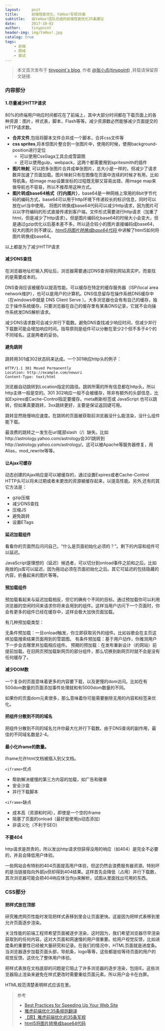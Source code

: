 ```yaml
---
layout:     post
title:      前端性能优化，YaHoo!军规35条
subtitle:   由YaHoo!团队总结的前端性能优化35条建议
date:       2017-10-02
author:     tinypoint
header-img: img/YaHoo!.jpg
catalog: true
tags:
    - 前端
    - 跨域
    - 面试
---
```


> 本文首次发布于 [tinypoint\`s blog](http://tinypoint.github.io), 作者 [@张小点(tinypoint)](http://github.com/tinypoint) ,转载请保留原文链接.


### 内容部分


#### 1.尽量减少HTTP请求

80%的终端用户响应时间都花在了前端上，其中大部分时间都在下载页面上的各种资源：图片，样式表，脚本，Flash等等。减少资源数必然能够减少页面提交的HTTP请求数。

- **合并文件**,包括将脚本文件合并成一个脚本，合并css文件等
- **css sprites**,将本惊图片整合到一张图片中，使用的时候，使用background-position进行定位
    - 可以使用CssGaga工具合成雪碧图
    - 还可以使用gulp，webpack，这两个都需要用到spritesmith的插件  
- **图片映射**, 可以把多张图片合并成单张图片，总大小是一样的，但减少了请求数并加速了页面加载。图片映射只有在图像在页面中连续的时候才有用，比如导航条。给image map设置坐标的过程既无聊又容易出错，用image map来做导航也不容易，所以不推荐用这种方式。
- **图片转成base64格式（行内图片）**，base64是一种网络上常用的8bit字节代码的编码方式，base64可以用于http环境下传递较长的标识信息，同时可以放在url当中使用。
将图片转换成base64代码可以减少http请求，因为图片可以以字符编码的形式直接传递到客户端，文件形式需要进行http请求（加重了html，但是减少了http请求）。但是图片编码化base64的时候大小会变大，但是通过gzip优化以后基本差不多。所以适合较小的图片直接编码成base64，较大的图片则不建议。[*html5将图片转换成base64代码*
](http://www.jianshu.com/p/90fc1f9042a8)中讲解了html5如何将图片转换成base64。

以上都是为了减少HTTP请求

#### 减少DNS查找

在浏览器地址栏输入网址后，浏览器需要通过DNS查询得到网站真实IP。而查找的是需要成本的。

DNS查询应该被缓存以提高性能。可以缓存在特定的缓存服务器（ISP/local area network维护），也可以是用户的计算机。DNS信息留存在操作系统DNS缓存中（在windows中就是 DNS Client Serve ）。大多浏览器也会有有自己的缓存，独立于操作系统缓存。只要浏览器在自己的缓存里有某条DNS记录，它就不会向操作系统发DNS解析请求。

减少DNS请求数可会减少并行下载数。避免DNS查找减少响应时间，但减少并行下载数可能会增加响应时间。指导原则是组件可以分散在至少2个但不多于4个的不同域名。这是两者的妥协。

#### 避免跳转

跳转用301或302状态码来达成。一个301响应http头的例子：


```
HTTP/1.1 301 Moved Permanently
Location: http://example.com/newuri
Content-Type: text/html
```

浏览器自动跳转到Location指定的路径。跳转所需的所有信息都在http头，所以http主体一般是空的。301 302响应一般不会被缓存，除非有额外的头部信息，比如Expires或Cache-Control指定要缓存。meta刷新标签或 JavaScript 也可以跳转，但如果真要跳转，3xx跳转更好，主要是保证返回键可用。

跳转显然拖慢响应速度。在跳转的页面被获取前浏览器没什么能渲染，没什么组件能下载。

最浪费的跳转之一发生在url尾部slash（/）缺失。比如http://astrology.yahoo.com/astrology会301跳转到http://astrology.yahoo.com/astrology/。这可以被Apache等服务器修复，用Alias，mod_rewrite等等。


#### 让Ajax可缓存

动态创建的Ajax响应是可以被缓存的，通过设置Expires或者Cache-Control HTTP头可以将未过期或者未更改的资源被缓存起来，以提高性能。另外,还有的其它方法是：
- gzip压缩
- 减少DNS查找
- 压缩JS
- 避免跳转
- 设置ETags


#### 延迟加载组件

看看你的页面然后问问自己，“什么是页面初始化必须的？”。剩下的内容和组件可以延迟。

JavaScript是理想的（延迟）候选者，可以切分到onload事件之前和之后。比如拖放的js库可以延迟，因为拖动必须在页面初始化之后。其它可延迟的包括隐藏的内容，折叠起来的图片等等。

#### 预加载组件

预加载看起来与延迟加载相反，但它的确有个不同的目标。通过预加载你可以利用浏览器的空闲时间来请求你将来会用到的组件。这样当用户访问下一个页面时，你会有更多的组件已经在缓存中，这样会极大加快页面加载。

有几种预加载类型：

无条件预加载：一旦onload触发，你立即获取另外的组件。比如谷歌会在主页这样加载搜索结果页面用到的雪碧图。
有条件预加载：基于用户动作，你推测用户下一步会去哪里并加载相应组件。
预期的预加载：在发布重新设计（的网站）前提前加载。在旧网页预加载新网页的部分组件，那么切换到新网页时就不会是没有任何缓存了。

#### 减少DOM数

一个复杂的页面意味着更多的内容要下载，以及更慢的dom访问。比如在有500dom数量的页面添加事件处理就和有5000dom数量的不同。

如果你的页面dom元素很多，那么意味着你可能需要删除无用的内容和标签来优化。

#### 把组件分散到不同的域名

把组件分散到不同的域名允许你最大化并行下载数。由于DNS查询的副作用，最佳的不同域名数是2-4。

#### 最小化iframe的数量。

iframe允许html文档被插入到父文档。

`<iframe>`优点
- 帮助解决缓慢的第三方内容的加载，如广告和徽章
- 安全沙盒
- 并行下载脚本

`<iframe>`缺点
- 成本高（资源和时间），即使是一个空的iframe
- 阻塞了页面的onload（最好是使用js动态添加）
- 非语义化（不利于SEO）

#### 不要404

http请求是昂贵的，所以发出http请求但获得没用的响应（如404）是完全不必要的，并且会降低用户体验。

一些网站会有特别的404页面提高用户体验，但这仍然会浪费服务器资源。特别坏的是当链接指向外部js但却得到404结果。这样首先会降低（占用）并行下载数，其次浏览器可能会把404响应体当作js来解析，试图从里面找出可用的东西。

### CSS部分


#### 把样式放在顶部

研究雅虎网页性能时发现把样式表移到<head>里会让页面更快。这是因为把样式表移到<head>里允许页面逐步渲染。

关注性能的前端工程师希望页面被逐步渲染，这时因为，我们希望浏览器尽早渲染获取到的任何内容。这对大页面和网速慢的用户很重要。给用户视觉反馈，比如进度条的重要性已经被大量研究和记录。在我们的情况中，HTML页面就是进度条。当浏览器逐步加载页面头部，导航条，logo等等，这些都是给等待页面的用户的视觉反馈。这优化了整体用户体验。

把样式表放在文档底部的问题是它阻止了许多浏览器的逐步渲染，包括IE。这些浏览器阻止渲染来避免在样式更改时需要重绘页面元素。所以用户会卡在白屏。

HTML规范清楚表明样式应该在<head>里。

> 参考
> - [Best Practices for Speeding Up Your Web Site](https://developer.yahoo.com/performance/rules.html)
> - [雅虎前端优化35条规则翻译](https://github.com/creeperyang/blog/issues/1)
> - [【原】雅虎前端优化的35条军规
](http://www.cnblogs.com/xianyulaodi/p/5755079.html)
> - [html5将图片转换成base64代码
](http://www.jianshu.com/p/90fc1f9042a8)

